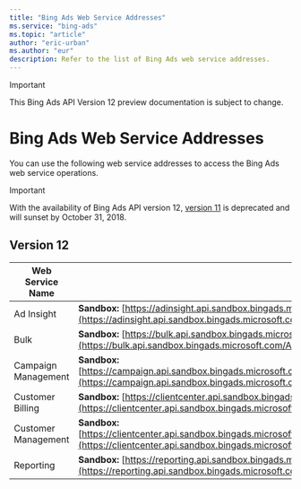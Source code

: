 ```yaml
---
title: "Bing Ads Web Service Addresses"
ms.service: "bing-ads"
ms.topic: "article"
author: "eric-urban"
ms.author: "eur"
description: Refer to the list of Bing Ads web service addresses.
---
```

> [!IMPORTANT]
> This Bing Ads API Version 12 preview documentation is subject to change.

# Bing Ads Web Service Addresses
You can use the following web service addresses to access the Bing Ads web service operations.
> [!IMPORTANT]
> With the availability of Bing Ads API version 12, [version 11](services.md?view=bingads-11) is deprecated and will sunset by October 31, 2018. 

## <a name="version12"></a>Version 12

|Web Service Name|Service Endpoints|
|--------------------|---------------------|
|Ad Insight|**Sandbox:** [https://adinsight.api.sandbox.bingads.microsoft.com/Api/Advertiser/AdInsight/v12/AdInsightService.svc](https://adinsight.api.sandbox.bingads.microsoft.com/Api/Advertiser/AdInsight/v12/AdInsightService.svc)|
|Bulk|**Sandbox:** [https://bulk.api.sandbox.bingads.microsoft.com/Api/Advertiser/CampaignManagement/v12/BulkService.svc](https://bulk.api.sandbox.bingads.microsoft.com/Api/Advertiser/CampaignManagement/v12/BulkService.svc)|
|Campaign Management|**Sandbox:** [https://campaign.api.sandbox.bingads.microsoft.com/Api/Advertiser/CampaignManagement/v12/CampaignManagementService.svc](https://campaign.api.sandbox.bingads.microsoft.com/Api/Advertiser/CampaignManagement/v12/CampaignManagementService.svc)|
|Customer Billing|**Sandbox:** [https://clientcenter.api.sandbox.bingads.microsoft.com/Api/Billing/v12/CustomerBillingService.svc](https://clientcenter.api.sandbox.bingads.microsoft.com/Api/Billing/v12/CustomerBillingService.svc)|
|Customer Management|**Sandbox:** [https://clientcenter.api.sandbox.bingads.microsoft.com/Api/CustomerManagement/v12/CustomerManagementService.svc](https://clientcenter.api.sandbox.bingads.microsoft.com/Api/CustomerManagement/v12/CustomerManagementService.svc)|
|Reporting|**Sandbox:** [https://reporting.api.sandbox.bingads.microsoft.com/Api/Advertiser/Reporting/v12/ReportingService.svc](https://reporting.api.sandbox.bingads.microsoft.com/Api/Advertiser/Reporting/v12/ReportingService.svc)|
